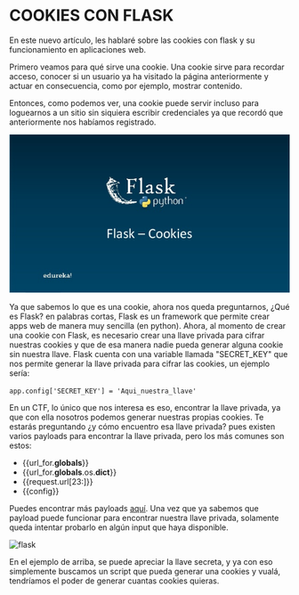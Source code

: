 # COOKIES CON FLASK
 
En este nuevo artículo, les hablaré sobre las cookies con flask y su funcionamiento en aplicaciones web.

Primero veamos para qué sirve una cookie. Una cookie sirve para recordar acceso, conocer si un usuario ya ha visitado la página anteriormente y actuar en consecuencia, como por ejemplo, mostrar contenido.

Entonces, como podemos ver, una cookie puede servir incluso para loguearnos a un sitio sin siquiera escribir credenciales ya que recordó que anteriormente nos habíamos registrado.


![flask](flask.jpg)


Ya que sabemos lo que es una cookie, ahora nos queda preguntarnos, ¿Qué es Flask? en palabras cortas, Flask es un framework que permite crear apps web de manera muy sencilla (en python). Ahora, al momento de crear una cookie con Flask, es necesario crear una llave privada para cifrar nuestras cookies y que de esa manera nadie pueda generar alguna cookie sin nuestra llave. Flask cuenta con una variable llamada "SECRET_KEY" que nos permite generar la llave privada para cifrar las cookies, un ejemplo sería:


```app.config['SECRET_KEY'] = 'Aqui_nuestra_llave'```


En un CTF, lo único que nos interesa es eso, encontrar la llave privada, ya que con ella nosotros podemos generar nuestras propias cookies.
Te estarás preguntando ¿y cómo encuentro esa llave privada? pues existen varios payloads para encontrar la llave privada, pero los más comunes son estos:


* {{url_for.__globals__}} 
* {{url_for.__globals__.os.__dict__}} 
* {{request.url[23:]}} 
* {{config}}


Puedes encontrar más payloads [aquí](https://github.com/swisskyrepo/PayloadsAllTheThings/tree/master/Server%20Side%20Template%20Injection#basic-injection). Una vez que ya sabemos que payload puede funcionar para encontrar nuestra llave privada, solamente queda intentar probarlo en algún input que haya disponible.


![flask](config.PNG)


En el ejemplo de arriba, se puede apreciar la llave secreta, y ya con eso simplemente buscamos un script que pueda generar una cookies y vualá, tendríamos el poder de generar cuantas cookies quieras.

